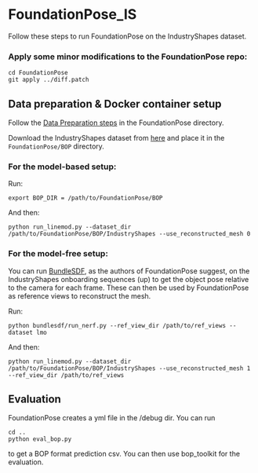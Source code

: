# FoundationPose_IS

Follow these steps to run FoundationPose on the IndustryShapes dataset.

### Apply some minor modifications to the FoundationPose repo:

  ```
  cd FoundationPose
  git apply ../diff.patch
  ```

## Data preparation & Docker container setup

Follow the [Data Preparation steps](https://github.com/NVlabs/FoundationPose?tab=readme-ov-file#data-prepare) in the FoundationPose directory.


Download the IndustryShapes dataset from [here](https://huggingface.co/datasets/POSE-Lab/IndustryShapes) and place it in the `FoundationPose/BOP` directory.

### For the model-based setup:

Run:

  ```
  export BOP_DIR = /path/to/FoundationPose/BOP
  ```

And then:

  ```
  python run_linemod.py --dataset_dir /path/to/FoundationPose/BOP/IndustryShapes --use_reconstructed_mesh 0
  ```

### For the model-free setup:

You can run [BundleSDF](https://github.com/NVlabs/BundleSDF), as the authors of FoundationPose suggest, on the IndustryShapes onboarding sequences (up)
to get the object pose relative to the camera for each frame. These can then be used by FoundationPose as reference views to reconstruct the mesh. 

Run:

  ```
  python bundlesdf/run_nerf.py --ref_view_dir /path/to/ref_views --dataset lmo
  ```

And then:

  ```
  python run_linemod.py --dataset_dir /path/to/FoundationPose/BOP/IndustryShapes --use_reconstructed_mesh 1 --ref_view_dir /path/to/ref_views
  ```


## Evaluation

FoundationPose creates a yml file in the /debug dir. You can run 

  ```
  cd ..
  python eval_bop.py
  ```

to get a BOP format prediction csv. You can then use bop_toolkit for the evaluation. 
